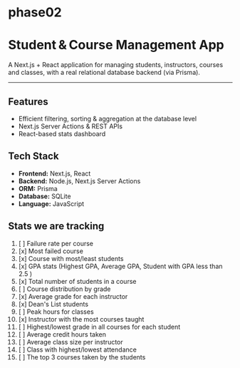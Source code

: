 # phase02

# Student & Course Management App

A Next.js + React application for managing students, instructors, courses and classes, with a real relational database backend (via Prisma).

---

## Features
- Efficient filtering, sorting & aggregation at the database level  
- Next.js Server Actions & REST APIs  
- React-based stats dashboard  

## Tech Stack

- **Frontend:** Next.js, React  
- **Backend:** Node.js, Next.js Server Actions  
- **ORM:** Prisma  
- **Database:** SQLite
- **Language:** JavaScript  

## Stats we are tracking
1.  [ ] Failure rate per course
2.  [x] Most failed course
3.  [x] Course with most/least students
4.  [x] GPA stats (Highest GPA, Average GPA, Student with GPA less than 2.5 )
5.  [x] Total number of students in a course
6.  [ ] Course distribution by grade
7.  [x] Average grade for each instructor
8.  [x] Dean's List students
9.  [ ] Peak hours for classes
10. [x] Instructor with the most courses taught
11. [ ] Highest/lowest grade in all courses for each student
12. [ ] Average credit hours taken
13. [ ] Average class size per instructor
14. [ ] Class with highest/lowest attendance
15. [ ] The top 3 courses taken by the students
